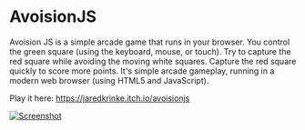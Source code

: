 AvoisionJS
==========

Avoision JS is a simple arcade game that runs in your browser. You control the green square (using the keyboard, mouse, or touch). Try to capture the red square while avoiding the moving white squares. Capture the red square quickly to score more points. It's simple arcade gameplay, running in a modern web browser (using HTML5 and JavaScript).

Play it here:
https://jaredkrinke.itch.io/avoisionjs

[![Screenshot](../web/web/AvoisionCover.jpg?raw=true)](https://jaredkrinke.itch.io/avoisionjs)
